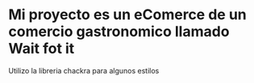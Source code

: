 # Mi proyecto es un eComerce de un comercio gastronomico llamado Wait fot it

Utilizo la libreria chackra para algunos estilos 

